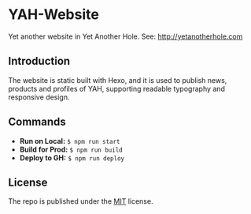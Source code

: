 # YAH-Website

Yet another website in Yet Another Hole. See: http://yetanotherhole.com

## Introduction

The website is static built with Hexo, and it is used to publish news, products and profiles of YAH, supporting readable typography and responsive design.

## Commands

- **Run on Local:**   `$ npm run start`
- **Build for Prod:** `$ npm run build`
- **Deploy to GH:**   `$ npm run deploy`

## License

The repo is published under the [MIT](./LICENSE) license.
